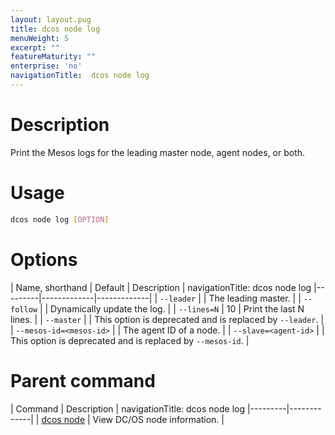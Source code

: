```yaml
---
layout: layout.pug
title: dcos node log
menuWeight: 5
excerpt: ""
featureMaturity: ""
enterprise: 'no'
navigationTitle:  dcos node log
---
```


<!-- This source repo for this topic is https://github.com/dcos/dcos-docs -->

    
# Description
Print the Mesos logs for the leading master node, agent nodes, or both.

# Usage

```bash
dcos node log [OPTION]
```

# Options

| Name, shorthand | Default | Description |
navigationTitle:  dcos node log
|---------|-------------|-------------|
| `--leader`   |             |  The leading master. |
| `--follow`   |             |  Dynamically update the log. |
| `--lines=N`   |     10      |  Print the last N lines. |
| `--master`   |             |  This option is deprecated and is replaced by `--leader`. |
| `--mesos-id=<mesos-id>`   |             | The agent ID of a node. |
| `--slave=<agent-id>`   |             | This option is deprecated and is replaced by `--mesos-id`. |

# Parent command

| Command | Description |
navigationTitle:  dcos node log
|---------|-------------|
| [dcos node](/docs/1.9/cli/command-reference/dcos-node/) | View DC/OS node information. | 

<!-- # Examples -->

